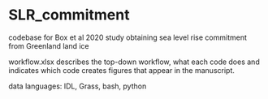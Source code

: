 # SLR_commitment
codebase for Box et al 2020 study obtaining sea level rise commitment from Greenland land ice

workflow.xlsx describes the top-down workflow, what each code does and indicates which code creates figures that appear in the manuscript.

data languages: IDL, Grass, bash, python 
